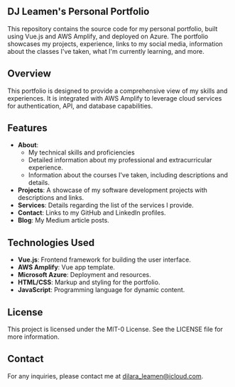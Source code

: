 ## DJ Leamen's Personal Portfolio

This repository contains the source code for my personal portfolio, built using Vue.js and AWS Amplify, and deployed on Azure. The portfolio showcases my projects, experience, links to my social media, information about the classes I've taken, what I'm currently learning, and more.

## Overview

This portfolio is designed to provide a comprehensive view of my skills and experiences. It is integrated with AWS Amplify to leverage cloud services for authentication, API, and database capabilities.

## Features
- **About**: 
    - My technical skills and proficiencies
    - Detailed information about my professional and extracurricular experience.
    - Information about the courses I've taken, including descriptions and details.
- **Projects**: A showcase of my software development projects with descriptions and links.
- **Services**: Details regarding the list of the services I provide.
- **Contact**: Links to my GitHub and LinkedIn profiles.
- **Blog**: My Medium article posts.

## Technologies Used

- **Vue.js**: Frontend framework for building the user interface.
- **AWS Amplify**: Vue app template.
- **Microsoft Azure**: Deployment and resources.
- **HTML/CSS**: Markup and styling for the portfolio.
- **JavaScript**: Programming language for dynamic content.

## License

This project is licensed under the MIT-0 License. See the LICENSE file for more information.

## Contact

For any inquiries, please contact me at [dilara_leamen@icloud.com](mailto:dilara_leamen@icloud.com).

